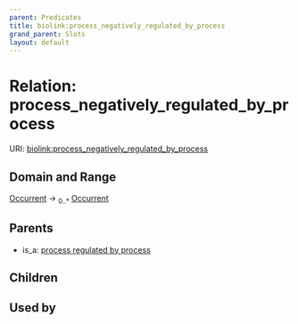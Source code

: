 ```yaml
---
parent: Predicates
title: biolink:process_negatively_regulated_by_process
grand_parent: Slots
layout: default
---
```


# Relation: process_negatively_regulated_by_process




URI: [biolink:process_negatively_regulated_by_process](https://w3id.org/biolink/vocab/process_negatively_regulated_by_process)

## Domain and Range

[Occurrent](Occurrent.md) ->  <sub>0..*</sub> [Occurrent](Occurrent.md)

## Parents

 *  is_a: [process regulated by process](process_regulated_by_process.md)

## Children


## Used by

